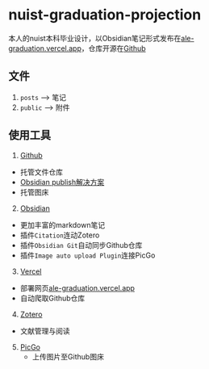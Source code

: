 # nuist-graduation-projection

本人的nuist本科毕业设计，以Obsidian笔记形式发布在[ale-graduation.vercel.app](https://ale-graduation.vercel.app/)，仓库开源在[Github](https://github.com/Alephant6/nuist-graduation-projection)

## 文件
1. `posts` --> 笔记
2. `public` --> 附件

## 使用工具

1. [Github](https://github.com/)
  - 托管文件仓库
  - [Obsidian publish解决方案](https://github.com/TuanManhCao/digital-garden)
  - 托管图床
2. [Obsidian](https://obsidian.md/)
  - 更加丰富的markdown笔记
  - 插件`Citation`连动Zotero
  - 插件`Obsidian Git`自动同步Github仓库
  - 插件`Image auto upload Plugin`连接PicGo
3. [Vercel](https://vercel.com/)
  - 部署网页[ale-graduation.vercel.app](https://ale-graduation.vercel.app/)
  - 自动爬取Github仓库
4. [Zotero](https://www.zotero.org/)
  - 文献管理与阅读
5. [PicGo](https://picgo.github.io/PicGo-Doc/zh/guide/)
   - 上传图片至Github图床
